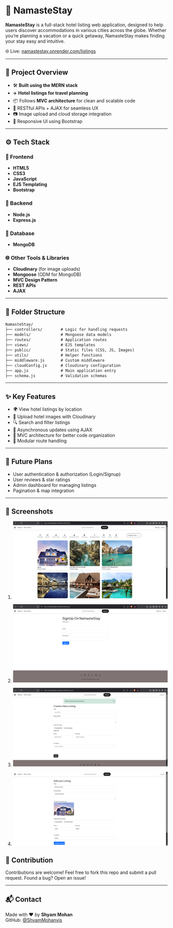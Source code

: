 
# 🏨 NamasteStay

**NamasteStay** is a full-stack hotel listing web application, designed to help users discover accommodations in various cities across the globe. Whether you’re planning a vacation or a quick getaway, NamasteStay makes finding your stay easy and intuitive.

🌐 Live: [namastestay.onrender.com/listings](https://namastestay.onrender.com/listings)

---

## 🚧 Project Overview

- 🛠️ **Built using the MERN stack**
- ✈️ **Hotel listings for travel planning**
- 📦 Follows **MVC architecture** for clean and scalable code
- 🔁 RESTful APIs + AJAX for seamless UX
- 📷 Image upload and cloud storage integration
- 🎨 Responsive UI using Bootstrap

---

## ⚙️ Tech Stack

### 🧩 Frontend
- **HTML5**
- **CSS3**
- **JavaScript**
- **EJS Templating**
- **Bootstrap**

### 🔧 Backend
- **Node.js**
- **Express.js**

### 💾 Database
- **MongoDB**

### 🌐 Other Tools & Libraries
- **Cloudinary** (for image uploads)
- **Mongoose** (ODM for MongoDB)
- **MVC Design Pattern**
- **REST APIs**
- **AJAX**

---

## 📁 Folder Structure

```
NamasteStay/
├── controllers/        # Logic for handling requests
├── models/             # Mongoose data models
├── routes/             # Application routes
├── views/              # EJS templates
├── public/             # Static files (CSS, JS, Images)
├── utils/              # Helper functions
├── middleware.js       # Custom middleware
├── cloudConfig.js      # Cloudinary configuration
├── app.js              # Main application entry
├── schema.js           # Validation schemas
```

---

## ✨ Key Features

- 🌍 View hotel listings by location
- 📸 Upload hotel images with Cloudinary
- 🔍 Search and filter listings
- 🔄 Asynchronous updates using AJAX
- 🧱 MVC architecture for better code organization
- 🧩 Modular route handling

---

## 🚀 Future Plans

- User authentication & authorization (Login/Signup)
- User reviews & star ratings
- Admin dashboard for managing listings
- Pagination & map integration

---

## 📸 Screenshots

1. ![Screenshot 1](https://github.com/ShyamMohanvis/NamasteStay/blob/efecbab0b6c1ceba290711b1b8c174701a6d5ceb/Screenshot%20%201.png?raw=true)

2. ![Screenshot 2](https://github.com/ShyamMohanvis/NamasteStay/blob/efecbab0b6c1ceba290711b1b8c174701a6d5ceb/Screenshot%202.png?raw=true)

3. ![Screenshot 3](https://github.com/ShyamMohanvis/NamasteStay/blob/efecbab0b6c1ceba290711b1b8c174701a6d5ceb/Screenshot%203.png?raw=true)

4. ![Screenshot 4](https://github.com/ShyamMohanvis/NamasteStay/blob/efecbab0b6c1ceba290711b1b8c174701a6d5ceb/Screenshot%204.png?raw=true)




## 🤝 Contribution

Contributions are welcome! Feel free to fork this repo and submit a pull request. Found a bug? Open an issue!

---

## 📬 Contact

Made with ❤️ by **Shyam Mohan**  
GitHub: [@ShyamMohanvis](https://github.com/ShyamMohanvis)


